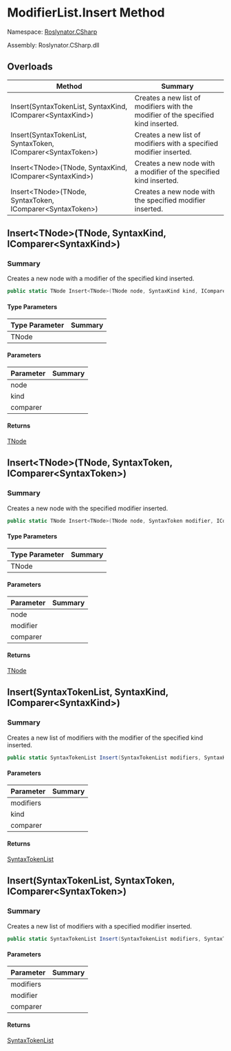 # ModifierList\.Insert Method

Namespace: [Roslynator.CSharp](../../README.md)

Assembly: Roslynator\.CSharp\.dll

## Overloads

| Method | Summary |
| ------ | ------- |
| Insert\(SyntaxTokenList, SyntaxKind, IComparer\<SyntaxKind>\) | Creates a new list of modifiers with the modifier of the specified kind inserted\. |
| Insert\(SyntaxTokenList, SyntaxToken, IComparer\<SyntaxToken>\) | Creates a new list of modifiers with a specified modifier inserted\. |
| Insert\<TNode>\(TNode, SyntaxKind, IComparer\<SyntaxKind>\) | Creates a new node with a modifier of the specified kind inserted\. |
| Insert\<TNode>\(TNode, SyntaxToken, IComparer\<SyntaxToken>\) | Creates a new node with the specified modifier inserted\. |

## Insert\<TNode>\(TNode, SyntaxKind, IComparer\<SyntaxKind>\)

### Summary

Creates a new node with a modifier of the specified kind inserted\.

```csharp
public static TNode Insert<TNode>(TNode node, SyntaxKind kind, IComparer<SyntaxKind> comparer = null) where TNode : SyntaxNode
```

#### Type Parameters

| Type Parameter | Summary |
| -------------- | ------- |
| TNode | |

#### Parameters

| Parameter | Summary |
| --------- | ------- |
| node | |
| kind | |
| comparer | |

#### Returns

[TNode](../TNode/README.md)




## Insert\<TNode>\(TNode, SyntaxToken, IComparer\<SyntaxToken>\)

### Summary

Creates a new node with the specified modifier inserted\.

```csharp
public static TNode Insert<TNode>(TNode node, SyntaxToken modifier, IComparer<SyntaxToken> comparer = null) where TNode : SyntaxNode
```

#### Type Parameters

| Type Parameter | Summary |
| -------------- | ------- |
| TNode | |

#### Parameters

| Parameter | Summary |
| --------- | ------- |
| node | |
| modifier | |
| comparer | |

#### Returns

[TNode](../TNode/README.md)




## Insert\(SyntaxTokenList, SyntaxKind, IComparer\<SyntaxKind>\)

### Summary

Creates a new list of modifiers with the modifier of the specified kind inserted\.

```csharp
public static SyntaxTokenList Insert(SyntaxTokenList modifiers, SyntaxKind kind, IComparer<SyntaxKind> comparer = null)
```

#### Parameters

| Parameter | Summary |
| --------- | ------- |
| modifiers | |
| kind | |
| comparer | |

#### Returns

[SyntaxTokenList](https://docs.microsoft.com/en-us/dotnet/api/microsoft.codeanalysis.syntaxtokenlist)




## Insert\(SyntaxTokenList, SyntaxToken, IComparer\<SyntaxToken>\)

### Summary

Creates a new list of modifiers with a specified modifier inserted\.

```csharp
public static SyntaxTokenList Insert(SyntaxTokenList modifiers, SyntaxToken modifier, IComparer<SyntaxToken> comparer = null)
```

#### Parameters

| Parameter | Summary |
| --------- | ------- |
| modifiers | |
| modifier | |
| comparer | |

#### Returns

[SyntaxTokenList](https://docs.microsoft.com/en-us/dotnet/api/microsoft.codeanalysis.syntaxtokenlist)




